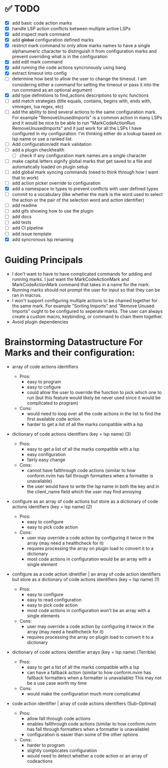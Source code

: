 # ✅ TODO

-   [x] add basic code action marks
-   [x] handle LSP action conflicts between multiple active LSPs
-   [x] add inspect mark command
-   [x] add ~~global~~ configuration defined marks
-   [x] restrict mark command to only allow marks names to have a single
        alphanumeric character to distinguish it from configuration marks and
        prevent overriding what is in the configuration
-   [x] add edit mark command
-   [x] add running the code actions syncronously using bang
-   [x] extract timeout into config
-   [ ] determine how best to allow the user to change the timeout.
        I am considering either a command for setting the timeout or pass it
        into the run command as an optional argument
-   [x] add type definitions to find_actions descriptions to sync functions
-   [ ] add match strategies (title equals, contains, begins with, ends with, vimregex, lua regex, etc)
-   [ ] add the ability to bind several actions to the same configuration mark.
        For example "RemoveUnusedImports" is a common action in many LSPs and
        it would be nice to be able to run "MarkCodeActionRun RemoveUnusedImports"
        and it just work for all the LSPs I have configured in my configuration.
        I'm thinking either do a lookup based on lsp name or use a ranked list.
-   [ ] Add configuration/edit mark validation
-   [ ] add a plugin checkhealth
    -   [ ] check if any configuration mark names are a single character
-   [ ] make capital letters signify global marks that get saved to a file and
        automatically loaded on plugin setup
-   [ ] add global mark syncing commands (need to think through how I want that
        to work)
-   [ ] add action picker override to configuration
-   [x] add a namespace to types to prevent conflicts with user defined types
-   [ ] commit to a vocabulary (like whether the mark is the word used to select
        the action or the pair of the selection word and action identifier)
-   [ ] add readme
-   [ ] add gifs showing how to use the plugin
-   [ ] add docs
-   [ ] add tests
-   [ ] add CI pipeline
-   [ ] add issue template
-   [x] add syncronous lsp renaming

# Guiding Principals

-   I don't want to have to have complicated commands for adding and running marks.
    I just want the MarkCodeActionMark and MarkCodeActionMark command that takes
    in a name for the mark.
-   Running marks should not prompt the user for input so that they can be ran in
    macros.
-   I won't support configuring multiple actions to be chained together for the
    same mark. For example "Sorting Imports" and "Remove Unused Imports" ought to
    be configured to seperate marks. The user can always create a custom macro,
    keybinding, or command to chain them together.
-   Avoid plugin dependencies

# Brainstorming Datastructure For Marks and their configuration:

-   array of code actions identifiers

    -   Pros:
        -   easy to program
        -   easy to cofigure
        -   could allow the user to override the function to pick which one to run
            (but this feature would likely be never used since it would be complicated to program)
    -   Cons:
        -   would need to loop over all the code actions in the list to find the
            first available code action
        -   harder to get a list of all the marks compatible with a lsp

-   dictionary of code actions identifiers (key = lsp name)
    (3)

    -   Pros:
        -   easy to get a list of all the marks compatible with a lsp
        -   easy configuration
        -   fairly easy change
    -   Cons:
        -   cannot have fallthrough code actions (similar to how conform.nvim has fall through
            formatters when a formatter is unavailable)
        -   the user would have to write the lsp name in both the key and in the client_name field which the user may find annoying

-   configure as an array of code actions but store as a dictionary of code actions identifiers (key = lsp name)
    (2)

    -   Pros:
        -   easy to configure
        -   easy to pick code action
    -   Cons:
        -   user may override a code action by configuring it twice in the array (may need a healthcheck for it)
        -   requires processing the array on plugin load to convert it to a dictionary
        -   most code actions in configuration would be an array with a single element

-   configure as a code action idnetifier | an array of code action identifiers
    but store as a dictionary of code actions identifiers (key = lsp name)
    (1)

    -   Pros:
        -   easy to configure
        -   easy to read configuration
        -   easy to pick code action
        -   most code actions in configuration won't be an array with a single elements
    -   Cons:
        -   user may override a code action by configuring it twice in the array (may need a healthcheck for it)
        -   requires processing the array on plugin load to convert it to a dictionary

-   dictionary of code actions identifier arrays (key = lsp name)
    (Terrible)

    -   Pros:
        -   easy to get a list of all the marks compatible with a lsp
        -   can have a fallback action (similar to how conform.nvim has fallback
            formatters when a formatter is unavailable) This may not be a use case worth my time
    -   Cons:
        -   would make the configuration much more complicated

-   code action identifier | array of code actions identifiers
    (Sub-Optimal)
    -   Pros:
        -   allow fall through code actions
        -   enables fallthrough code actions (similar to how conform.nvim has fall through
            formatters when a formatter is unavailable)
        -   configuration is easier than some of the other options
    -   Cons:
        -   harder to program
        -   slightly complicates configuration
        -   would need to detect whether a code action or an array of codeactions

